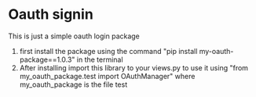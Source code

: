 # Oauth signin
This is just a simple oauth login package

1) first install the package using the command "pip install my-oauth-package==1.0.3" in the terminal
2) After installing import this library to your views.py to use it using "from my_oauth_package.test import OAuthManager" where my_oauth_package is the file test